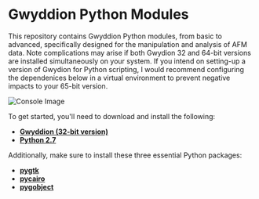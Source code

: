 # Gwyddion Python Modules

This repository contains Gwyddion Python modules, from basic to advanced, specifically designed for the manipulation and analysis of AFM data. Note complications may arise if both Gwydion 32 and 64-bit versions are installed simultaneously on your system. If you intend on setting-up a version of Gwydion for Python scripting, I would recommend configuring the dependenices below in a virtual environment to prevent negative impacts to your 65-bit version.

![Console Image](AFM-Research/Fall%202024%20-%20Computer%20Vision%20for%202D%20Materials/images/console.png)

To get started, you'll need to download and install the following:

- **[Gwyddion (32-bit version)](https://sourceforge.net/projects/gwyddion/files/pygtk-win32/)**
- **[Python 2.7](https://sourceforge.net/projects/gwyddion/files/pygtk-win32/)**

Additionally, make sure to install these three essential Python packages:

- **[pygtk](https://sourceforge.net/projects/gwyddion/files/pygtk-win32/)**
- **[pycairo](https://sourceforge.net/projects/gwyddion/files/pygtk-win32/)**
- **[pygobject](https://sourceforge.net/projects/gwyddion/files/pygtk-win32/)**
